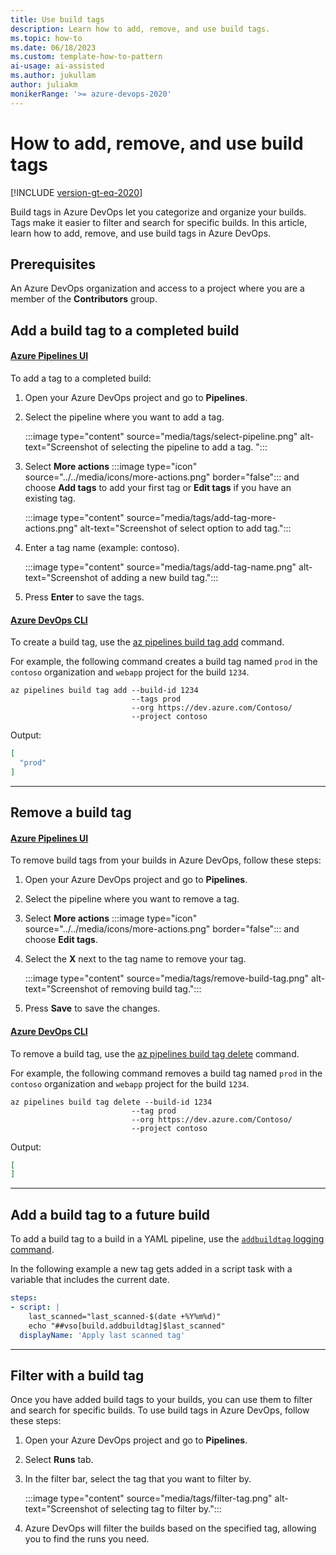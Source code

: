 ```yaml
---
title: Use build tags
description: Learn how to add, remove, and use build tags. 
ms.topic: how-to 
ms.date: 06/18/2023
ms.custom: template-how-to-pattern
ai-usage: ai-assisted
ms.author: jukullam
author: juliakm
monikerRange: '>= azure-devops-2020'
---
```


# How to add, remove, and use build tags

[!INCLUDE [version-gt-eq-2020](../../includes/version-gt-eq-2020.md)]

Build tags in Azure DevOps let you categorize and organize your builds. Tags make it easier to filter and search for specific builds. In this article, learn how to add, remove, and use build tags in Azure DevOps.

## Prerequisites

An Azure DevOps organization and access to a project where you are a member of the **Contributors** group.

## Add a build tag to a completed build

#### [Azure Pipelines UI](#tab/azure-pipelines-ui)

To add a tag to a completed build:

1. Open your Azure DevOps project and go to **Pipelines**.
1. Select the pipeline where you want to add a tag.

    :::image type="content" source="media/tags/select-pipeline.png" alt-text="Screenshot of selecting the pipeline to add a tag. ":::

1. Select **More actions** :::image type="icon" source="../../media/icons/more-actions.png" border="false"::: and choose **Add tags** to add your first tag or **Edit tags** if you have an existing tag. 

    :::image type="content" source="media/tags/add-tag-more-actions.png" alt-text="Screenshot of select option to add tag.":::

1. Enter a tag name (example: contoso).

    :::image type="content" source="media/tags/add-tag-name.png" alt-text="Screenshot of adding a new build tag.":::

1. Press **Enter**  to save the tags.

#### [Azure DevOps CLI](#tab/azure-devops-cli)

To create a build tag, use the [az pipelines build tag add](/cli/azure/pipelines/build/tag#az-pipelines-build-tag-add) command.

For example, the following command creates a build tag named `prod` in the `contoso` organization and `webapp` project for the build `1234`.

```azurecli
az pipelines build tag add --build-id 1234
                           --tags prod
                           --org https://dev.azure.com/Contoso/
                           --project contoso
```
Output:

```json
[
  "prod"
]
```

---


## Remove a build tag

#### [Azure Pipelines UI](#tab/azure-pipelines-ui)

To remove build tags from your builds in Azure DevOps, follow these steps:

1. Open your Azure DevOps project and go to **Pipelines**.
1. Select the pipeline where you want to remove a tag.
1. Select **More actions** :::image type="icon" source="../../media/icons/more-actions.png" border="false"::: and choose **Edit tags**. 
1. Select the **X** next to the tag name to remove your tag.

    :::image type="content" source="media/tags/remove-build-tag.png" alt-text="Screenshot of removing build tag.":::

1. Press **Save** to save the changes.

#### [Azure DevOps CLI](#tab/azure-devops-cli)

To remove a build tag, use the [az pipelines build tag delete](/cli/azure/pipelines/build/tag#az-pipelines-build-tag-delete) command.

For example, the following command removes a build tag named `prod` in the `contoso` organization and `webapp` project for the build `1234`.

```azurecli
az pipelines build tag delete --build-id 1234
                           --tag prod
                           --org https://dev.azure.com/Contoso/
                           --project contoso
```

Output:

```json
[
]
```

---

## Add a build tag to a future build

To add a build tag to a build in a YAML pipeline, use the [`addbuildtag` logging command](../scripts/logging-commands.md#addbuildtag-add-a-tag-to-the-build). 

In the following example a new tag gets added in a script task with a variable that includes the current date.

```yaml
steps:
- script: |
    last_scanned="last_scanned-$(date +%Y%m%d)"
    echo "##vso[build.addbuildtag]$last_scanned"
  displayName: 'Apply last scanned tag'
```
---

## Filter with a build tag

Once you have added build tags to your builds, you can use them to filter and search for specific builds. To use build tags in Azure DevOps, follow these steps:

1. Open your Azure DevOps project and go to **Pipelines**.
1. Select **Runs** tab.
1. In the filter bar, select the tag that you want to filter by.

    :::image type="content" source="media/tags/filter-tag.png" alt-text="Screenshot of selecting tag to filter by.":::

1. Azure DevOps will filter the builds based on the specified tag, allowing you to find the runs you need.

